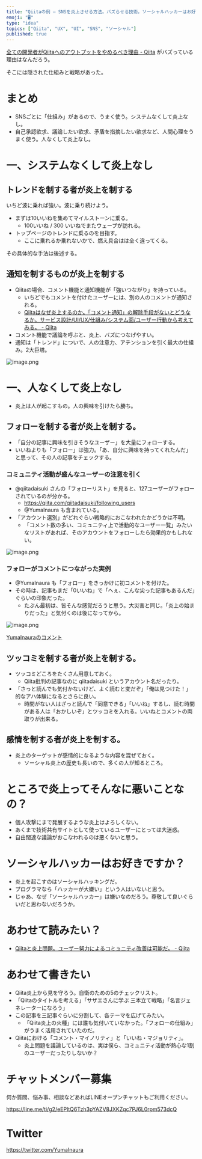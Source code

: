 ```yaml
---
title: "Qiitaの例 – SNSを炎上させる方法。バズらせる技術。ソーシャルハッカーはお好きですか？"
emoji: "🖥"
type: "idea"
topics: ["Qiita", "UX", "UI", "SNS", "ソーシャル"]
published: true
---
```


[全ての開発者がQiitaへのアウトプットをやめるべき理由 - Qiita](https://qiita.com/qiitadaisuki/items/2160a390ce91283707a1) がバズっている理由はなんだろう。

そこには隠された仕組みと戦略があった。

# まとめ

- SNSごとに「仕組み」があるので、うまく使う。システムなくして炎上なし。
- 自己承認欲求、議論したい欲求、矛盾を指摘したい欲求など、人間心理をうまく使う。人なくして炎上なし。

# 一、システムなくして炎上なし


## トレンドを制する者が炎上を制する

いちど波に乗れば強い。波に乗り続けよう。

- まずは10いいねを集めてマイルストーンに乗る。
  - 100いいね / 300 いいねでまたウェーブが訪れる。
- トップページのトレンドに乗るのを目指す。
  - ここに乗れるか乗れないかで、燃え具合はは全く違ってくる。

その具体的な手法は後述する。

## 通知を制するものが炎上を制する

- Qiitaの場合、コメント機能と通知機能が「強いつながり」を持っている。
  - いちどでもコメントを付けたユーザーには、別の人のコメントが通知される。
  - [Qiitaはなぜ炎上するのか。「コメント通知」の解除手段がないとどうなるか。サービス設計/UI/UX/仕組み/システム面/ユーザー行動から考えてみる。 - Qiita](https://qiita.com/YumaInaura/items/e6c60d3e80239ad48377)
- コメント機能で議論を呼ぶと、炎上、バズにつなげやすい。
- 通知は「トレンド」についで、人の注意力、アテンションを引く最大の仕組み。2大巨塔。


![image.png](https://qiita-image-store.s3.amazonaws.com/0/89618/61511413-e41e-dbf9-9d57-2be29dba86a2.png)


# 一、人なくして炎上なし

- 炎上は人が起こすもの。人の興味を引けたら勝ち。

## フォローを制する者が炎上を制する。

- 「自分の記事に興味を引きそうなユーザー」を大量にフォローする。
- いいねよりも「フォロー」は強力。「あ、自分に興味を持ってくれたんだ」と思って、その人の記事をチェックする。

### コミュニティ活動が盛んなユーザーの注意を引く

- @qiitadaisuki さんの「フォローリスト」を見ると、127ユーザーがフォローされているのが分かる。
  - https://qiita.com/qiitadaisuki/following_users 
  - @YumaInaura も含まれている。
- 「アカウント選別」がどれぐらい戦略的におこなわれたかどうかは不明。
  - 「コメント数の多い、コミュニティ上で活動的なユーザー一覧」みたいなリストがあれば、そのアカウントをフォローしたら効果的かもしれない。


![image.png](https://qiita-image-store.s3.amazonaws.com/0/89618/89c2d664-f7b6-efbe-193d-240dc42a5060.png)


### フォローがコメントにつながった実例

- @YumaInaura も「フォロー」をきっかけに初コメントを付けた。
- その時は、記事もまだ「0いいね」で「へぇ、こんな尖った記事もあるんだ」ぐらいの印象だった。
  - たぶん最初は、皆そんな感覚だろうと思う。大災害と同じ。「炎上の始まりだった」と気付くのは後になってから。

![image.png](https://qiita-image-store.s3.amazonaws.com/0/89618/fb245a50-3d3e-793e-a577-58865fbc7b93.png)

[YumaInauraのコメント](https://qiita.com/qiitadaisuki/items/2160a390ce91283707a1#comment-fc330327d0ca297060ca)

## ツッコミを制する者が炎上を制する。

- ツッコミどころをたくさん用意しておく。
  - Qiita批判の記事なのに qiitadaisuki というアカウント名だったり。
- 「さっと読んでも気付かないけど、よく読むと変だぞ」「俺は見つけた！」的なアハ体験になるとさらに良い。
  - 時間がない人はざっと読んで「同意できる」「いいね」するし、読む時間がある人は「おかしいぞ」とツッコミを入れる。いいねとコメントの両取りが出来る。

## 感情を制する者が炎上を制する。

- 炎上のターゲットが感情的になるような内容を混ぜておく。
  - ソーシャル炎上の歴史も長いので、多くの人が知るところ。
 
# ところで炎上ってそんなに悪いことなの？

- 個人攻撃にまで発展するような炎上はよろしくない。
- あくまで技術共有サイトとして使っているユーザーにとっては大迷惑。
- 自由闊達な議論がおこなわれるのは悪くないと思う。

# ソーシャルハッカーはお好きですか？

- 炎上を起こすのはソーシャルハッキングだ。
- プログラマなら「ハッカーが大嫌い」という人はいないと思う。
- じゃあ、なぜ「ソーシャルハッカー」は嫌いなのだろう。尊敬して良いぐらいだと思わないだろうか。

# あわせて読みたい？

- [Qiitaと炎上問題。ユーザー努力によるコミュニティ改善は可能だ。 - Qiita](https://qiita.com/YumaInaura/items/27a766acfb42c1203a11)

# あわせて書きたい

- Qiita炎上から見を守ろう。自衛のための5のチェックリスト。
- 「Qiitaのタイトルを考える」「サザエさんに学ぶ 三本立て戦略」「名言ジェネレーターになろう」
- この記事を三記事ぐらいに分割して、各テーマを広げてみたい。
  - 「Qiita炎上の火種」には誰も気付いていなかった。「フォローの仕組み」がうまく活用されていたのだ。
- Qiitaにおける「コメント・マイノリティ」と「いいね・マジョリティ」。
  - 炎上問題を議論しているのは、実は僕ら、コミュニティ活動が熱心な1割のユーザーだったりしないか？















<!-- Update From Qiita API -->

# チャットメンバー募集


何か質問、悩み事、相談などあればLINEオープンチャットもご利用ください。

https://line.me/ti/g2/eEPltQ6Tzh3pYAZV8JXKZqc7PJ6L0rpm573dcQ





# Twitter


https://twitter.com/YumaInaura


<!-- Update From Qiita API -->


